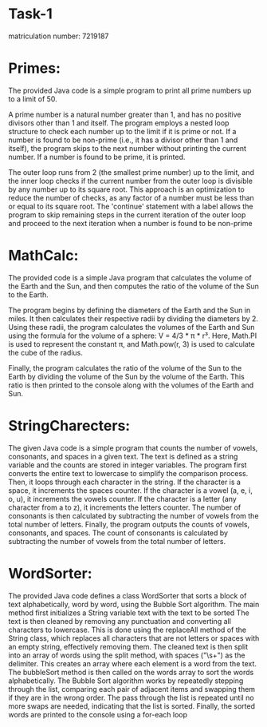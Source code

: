 # Task-1
matriculation number: 7219187

# Primes:

The provided Java code is a simple program to print all prime numbers up to a limit of 50.

A prime number is a natural number greater than 1, and has no positive divisors other than 1 and itself. The program employs a nested loop structure to check each number up to the limit if it is prime or not. If a number is found to be non-prime (i.e., it has a divisor other than 1 and itself), the program skips to the next number without printing the current number. If a number is found to be prime, it is printed.

The outer loop runs from 2 (the smallest prime number) up to the limit, and the inner loop checks if the current number from the outer loop is divisible by any number up to its square root. This approach is an optimization to reduce the number of checks, as any factor of a number must be less than or equal to its square root. The 'continue' statement with a label allows the program to skip remaining steps in the current iteration of the outer loop and proceed to the next iteration when a number is found to be non-prime

# MathCalc:

The provided code is a simple Java program that calculates the volume of the Earth and the Sun, and then computes the ratio of the volume of the Sun to the Earth.

The program begins by defining the diameters of the Earth and the Sun in miles. It then calculates their respective radii by dividing the diameters by 2. Using these radii, the program calculates the volumes of the Earth and Sun using the formula for the volume of a sphere: V = 4/3 * π * r³. Here, Math.PI is used to represent the constant π, and Math.pow(r, 3) is used to calculate the cube of the radius.

Finally, the program calculates the ratio of the volume of the Sun to the Earth by dividing the volume of the Sun by the volume of the Earth. This ratio is then printed to the console along with the volumes of the Earth and Sun.

# StringCharecters:

The given Java code is a simple program that counts the number of vowels, consonants, and spaces in a given text. The text is defined as a string variable and the counts are stored in integer variables.
The program first converts the entire text to lowercase to simplify the comparison process. Then, it loops through each character in the string. If the character is a space, it increments the spaces counter. If the character is a vowel (a, e, i, o, u), it increments the vowels counter. If the character is a letter (any character from a to z), it increments the letters counter. The number of consonants is then calculated by subtracting the number of vowels from the total number of letters.
Finally, the program outputs the counts of vowels, consonants, and spaces. The count of consonants is calculated by subtracting the number of vowels from the total number of letters.

# WordSorter:

The provided Java code defines a class WordSorter that sorts a block of text alphabetically, word by word, using the Bubble Sort algorithm.
The main method first initializes a String variable text with the text to be sorted
The text is then cleaned by removing any punctuation and converting all characters to lowercase. This is done using the replaceAll method of the String class, which replaces all characters that are not letters or spaces with an empty string, effectively removing them.
The cleaned text is then split into an array of words using the split method, with spaces ("\s+") as the delimiter. This creates an array where each element is a word from the text.
The bubbleSort method is then called on the words array to sort the words alphabetically. The Bubble Sort algorithm works by repeatedly stepping through the list, comparing each pair of adjacent items and swapping them if they are in the wrong order. The pass through the list is repeated until no more swaps are needed, indicating that the list is sorted.
Finally, the sorted words are printed to the console using a for-each loop

